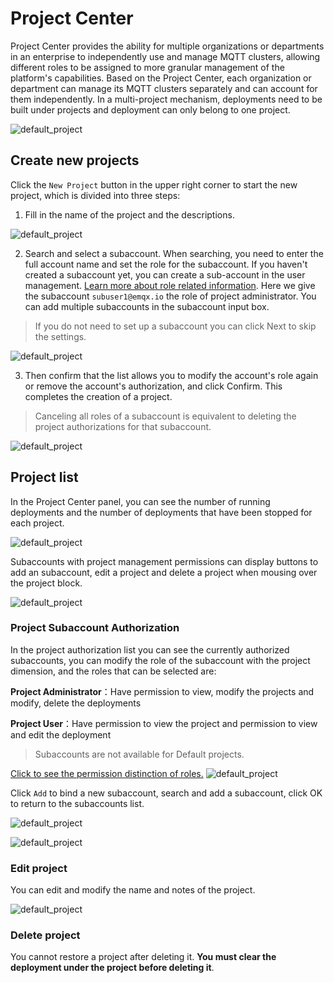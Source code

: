 # Project Center

Project Center provides the ability for multiple organizations or departments in an enterprise to independently use and manage MQTT clusters, allowing different roles to be assigned to more granular management of the platform's capabilities. Based on the Project Center, each organization or department can manage its MQTT clusters separately and can account for them independently. In a multi-project mechanism, deployments need to be built under projects and deployment can only belong to one project.

![default_project](./_assets/pc_default.png)

## Create new projects

Click the `New Project` button in the upper right corner to start the new project, which is divided into three steps:

1. Fill in the name of the project and the descriptions.

![default_project](./_assets/pc_step1.png)

2. Search and select a subaccount. When searching, you need to enter the full account name and set the role for the subaccount. If you haven't created a subaccount yet, you can create a sub-account in the user management. [Learn more about role related information](./user.md). Here we give the subaccount `subuser1@emqx.io` the role of project administrator. You can add multiple subaccounts in the subaccount input box.

> If you do not need to set up a subaccount you can click Next to skip the settings.

![default_project](./_assets/pc_step2.png)

3. Then confirm that the list allows you to modify the account's role again or remove the account's authorization, and click Confirm. This completes the creation of a project.

> Canceling all roles of a subaccount is equivalent to deleting the project authorizations for that subaccount.

![default_project](./_assets/pc_step3.png)

## Project list

In the Project Center panel, you can see the number of running deployments and the number of deployments that have been stopped for each project.

![default_project](./_assets/pc_default.png)

Subaccounts with project management permissions can display buttons to add an subaccount, edit a project and delete a project when mousing over the project block.

![default_project](./_assets/pc-opts.png)

### Project Subaccount Authorization

In the project authorization list you can see the currently authorized subaccounts, you can modify the role of the subaccount with the project dimension, and the roles that can be selected are:

**Project Administrator**：Have permission to view, modify the projects and modify, delete the deployments

**Project User**：Have permission to view the project and permission to view and edit the deployment

> Subaccounts are not available for Default projects.

[Click to see the permission distinction of roles.](./role.md)
![default_project](./_assets/pc_opts_1.png)

Click `Add` to bind a new subaccount, search and add a subaccount, click OK to return to the subaccounts list.

![default_project](./_assets/pc_opts_2.png)

![default_project](./_assets/pc_opts_3.png)

### Edit project
You can edit and modify the name and notes of the project.

![default_project](./_assets/pc_opts_4.png)

### Delete project
You cannot restore a project after deleting it. **You must clear the deployment under the project before deleting it**.
